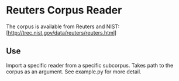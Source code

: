 # Reuters Corpus Reader

The corpus is available from Reuters and NIST: [http://trec.nist.gov/data/reuters/reuters.html]

## Use

Import a specific reader from a specific subcorpus. Takes path to the corpus as
an argument. See example.py for more detail. 
